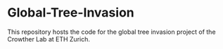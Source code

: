 # Global-Tree-Invasion
This repository hosts the code for the global tree invasion project of the Crowther Lab at ETH Zurich.
